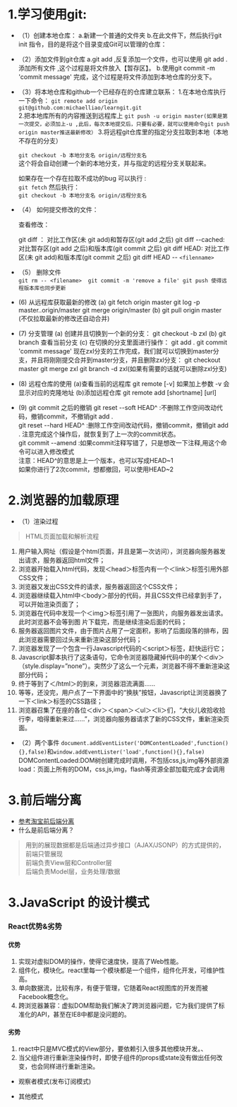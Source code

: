 
# 1.学习使用git: #
 
-  （1）创建本地仓库：
 	  a.新建一个普通的文件夹
 	  b.在此文件下，然后执行git init 指令，目的是将这个目录变成Git可以管理的仓库：
  
-  （2）添加文件到git仓库
  	a.git add <file> ,反复添加一个文件，也可以使用 git add . 添加所有文件 ,这个过程是将文件放入【暂存区】。
  	b.使用git commit -m 'commit message' 完成，这个过程是将文件添加到本地仓库的分支下。
 
-  （3）将本地仓库和github一个已经存在的仓库建立联系：
  	1.在本地仓库执行一下命令：
   `git remote add origin git@github.com:michaelliao/learngit.git`	
  	2.把本地库所有的内容推送到远程库上
   `git push -u origin master(如果是第一次提交，必须加上-u ,此后，每次本地提交后，只要有必要，就可以使用命令git push origin master推送最新修改）`
	3.将远程git仓库里的指定分支拉取到本地（本地不存在的分支）

   `git checkout -b 本地分支名 origin/远程分支名` <br>
    这个将会自动创建一个新的本地分支，并与指定的远程分支关联起来。<br>

   如果存在一个存在拉取不成功的bug 可以执行 : <br>
   `git fetch`
   然后执行： <br>
   `git checkout -b 本地分支名 origin/远程分支名`
-   （4） 如何提交修改的文件：

      查看修改：
	   
	   git diff ： 对比工作区(未 git add)和暂存区(git add 之后)
       git diff --cached: 对比暂存区(git add 之后)和版本库(git commit 之后)
	   git diff HEAD:  对比工作区(未 git add)和版本库(git commit 之后)
	   git diff HEAD -- `<filenname> `

-   （5） 删除文件 <br>
      `git rm -- <filename>  git commit -m 'remove a file' git push 使得远程版本库也同步更新` <br> 
   
-   (6) 从远程库获取最新的修改
        (a) git fetch origin master
        	git log -p master..origin/master
        	git merge origin/master
		(b)	git pull origin master (不仅拉取最新的修改还自动合并)
-   (7) 分支管理
        (a) 创建并且切换到一个新的分支：
			git checkout -b zxl
		(b) git branch 查看当前分支
		(c) 在切换的分支里面进行操作：
		   git add .
		   git commit 'commit message'
		   现在zxl分支的工作完成，我们就可以切换到master分支，并且将刚刚提交合并到master分支，并且删除zxl分支：
		   git checkout master
		   git merge zxl
		   git branch -d zxl(如果有需要的话就可以删除zxl分支)
 -  (8) 远程仓库的使用
		(a)查看当前的远程库 git remote  [-v]  如果加上参数 -v  会显示对应的克隆地址
		(b)添加远程仓库 git remote add [shortname] [url]
 -  (9) git commit 之后的撤销
        git reset --soft HEAD^  :不删除工作空间改动代码，撤销commit，不撤销git add .  <br/>
		git reset --hard HEAD^  :删除工作空间改动代码，撤销commit，撤销git add . 注意完成这个操作后，就恢复到了上一次的commit状态。<br/>
		git commit --amend  :如果commit注释写错了，只是想改一下注释,用这个命令可以进入修改模式 <br/>
		注意：HEAD^的意思是上一个版本，也可以写成HEAD~1 <br/>
			 如果你进行了2次commit，想都撤回，可以使用HEAD~2

# 2.浏览器的加载原理 #
  
- （1）渲染过程
	
> HTML页面加载和解析流程
1. 用户输入网址（假设是个html页面，并且是第一次访问），浏览器向服务器发出请求，服务器返回html文件；  
2. 浏览器开始载入html代码，发现＜head＞标签内有一个＜link＞标签引用外部CSS文件；  
3. 浏览器又发出CSS文件的请求，服务器返回这个CSS文件；  
4. 浏览器继续载入html中＜body＞部分的代码，并且CSS文件已经拿到手了，可以开始渲染页面了；  
5. 浏览器在代码中发现一个＜img＞标签引用了一张图片，向服务器发出请求。此时浏览器不会等到图  片下载完，而是继续渲染后面的代码；  
6. 服务器返回图片文件，由于图片占用了一定面积，影响了后面段落的排布，因此浏览器需要回过头来重新渲染这部分代码；  
7. 浏览器发现了一个包含一行Javascript代码的＜script＞标签，赶快运行它；  
8. Javascript脚本执行了这条语句，它命令浏览器隐藏掉代码中的某个＜div＞ （style.display=”none”）。突然少了这么一个元素，浏览器不得不重新渲染这部分代码；  
9. 终于等到了＜/html＞的到来，浏览器泪流满面……  
10. 等等，还没完，用户点了一下界面中的“换肤”按钮，Javascript让浏览器换了一下＜link＞标签的CSS路径；  
11. 浏览器召集了在座的各位＜div＞＜span＞＜ul＞＜li＞们，“大伙儿收拾收拾行李，咱得重新来过……”，浏览器向服务器请求了新的CSS文件，重新渲染页面。

- （2）两个事件
`document.addEventLister('DOMContentLoaded',function(){},false)`和`window.addEventLister('load',function(){},false)`
  DOMContentLoaded:DOM树创建完成时调用，不包括css,js,img等外部资源 <br/>
  load：页面上所有的DOM，css,js,img，flash等资源全部加载完成才会调用



# 3.前后端分离 #
- [参考淘宝前后端分离](http://taobaofed.org/blog/2014/04/04/practice-of-separation-of-front-end-from-back-end/)
- 什么是前后端分离？
> 用到的展现数据都是后端通过异步接口（AJAX/JSONP）的方式提供的，前端只管展现 <br>
前端负责View层和Controller层 <br>
后端负责Model层，业务处理/数据


# 3.JavaScript 的设计模式 #


### React优势&劣势
#### 优势
 1. 实现对虚拟DOM的操作，使得它速度快，提高了Web性能。
 2. 组件化，模块化。react里每一个模块都是一个组件，组件化开发，可维护性高。
 3. 单向数据流，比较有序，有便于管理，它随着React视图库的开发而被Facebook概念化。
 4. 跨浏览器兼容：虚拟DOM帮助我们解决了跨浏览器问题，它为我们提供了标准化的API，甚至在IE8中都是没问题的。

#### 劣势
 1. react中只是MVC模式的View部分，要依赖引入很多其他模块开发。、
 2. 当父组件进行重新渲染操作时，即使子组件的props或state没有做出任何改变，也会同样进行重新渲染。 

- 观察者模式(发布订阅模式)

- 其他模式








   
   


